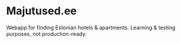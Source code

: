 # Majutused.ee
Webapp for finding Estonian hotels & apartments. Learning & testing purposes, not production-ready.
